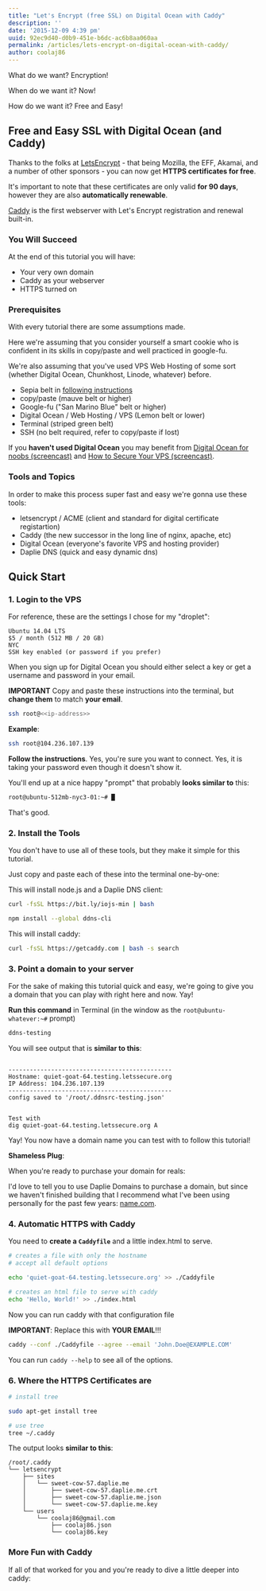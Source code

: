 ```yaml
---
title: "Let's Encrypt (free SSL) on Digital Ocean with Caddy"
description: ''
date: '2015-12-09 4:39 pm'
uuid: 92ec9d40-d0b9-451e-b6dc-ac6b8aa060aa
permalink: /articles/lets-encrypt-on-digital-ocean-with-caddy/
author: coolaj86
---
```


What do we want? Encryption!

When do we want it? Now!

How do we want it? Free and Easy!

Free and Easy SSL with Digital Ocean (and Caddy)
-------------

Thanks to the folks at [LetsEncrypt](https://letsencrypt.org/) - that being Mozilla, the EFF, Akamai,
and a number of other sponsors - you can now get **HTTPS certificates for free**.

It's important to note that these certificates are only valid **for 90 days**,
however they are also **automatically renewable**.

[Caddy](https://caddyserver.com) is the first webserver with Let's Encrypt registration and renewal built-in.

### You Will Succeed

At the end of this tutorial you will have:

* Your very own domain
* Caddy as your webserver
* HTTPS turned on

### Prerequisites

With every tutorial there are some assumptions made.

Here we're assuming that you consider yourself a smart cookie who is confident in its
skills in copy/paste and well practiced in google-fu.

We're also assuming that you've used VPS Web Hosting of some sort
(whether Digital Ocean, Chunkhost, Linode, whatever) before.

* Sepia belt in [following instructions](https://xkcd.com/518/)
* copy/paste (mauve belt or higher)
* Google-fu ("San Marino Blue" belt or higher)
* Digital Ocean / Web Hosting / VPS (Lemon belt or lower)
* Terminal (striped green belt)
* SSH (no belt required, refer to copy/paste if lost)

If you **haven't used Digital Ocean** you may benefit
from [Digital Ocean for noobs (screencast)](https://www.youtube.com/watch?v=ypjzi1axH2A)
and [How to Secure Your VPS (screencast)](https://www.youtube.com/watch?v=YZzhIIJmlE0).

### Tools and Topics

In order to make this process super fast and easy we're gonna use these tools:

* letsencrypt / ACME (client and standard for digital certificate registartion)
* Caddy (the new successor in the long line of nginx, apache, etc)
* Digital Ocean (everyone's favorite VPS and hosting provider)
* Daplie DNS (quick and easy dynamic dns)

Quick Start
-----------

### 1. Login to the VPS

For reference, these are the settings I chose for my "droplet":

```
Ubuntu 14.04 LTS
$5 / month (512 MB / 20 GB)
NYC
SSH key enabled (or password if you prefer)
```

When you sign up for Digital Ocean you should either select a key or get a username and password in your email.

**IMPORTANT** Copy and paste these instructions into the terminal, but **change them** to match **your email**.

```bash
ssh root@<<ip-address>>
```

**Example**:
```bash
ssh root@104.236.107.139
```

**Follow the instructions**.
Yes, you're sure you want to connect.
Yes, it is taking your password even though it doesn't show it.

You'll end up at a nice happy "prompt" that probably **looks similar to** this:

```bash
root@ubuntu-512mb-nyc3-01:~# █
```

That's good.

### 2. Install the Tools

You don't have to use all of these tools, but they make it simple for this tutorial.

Just copy and paste each of these into the terminal one-by-one:

This will install node.js and a Daplie DNS client:
```bash
curl -fsSL https://bit.ly/iojs-min | bash

npm install --global ddns-cli
```

This will install caddy:
```bash
curl -fsSL https://getcaddy.com | bash -s search
```

### 3. Point a domain to your server

For the sake of making this tutorial quick and easy, we're going to give you a domain that you can play with
right here and now. Yay!

**Run this command** in Terminal (in the window as the `root@ubuntu-whatever:~#` prompt)

```bash
ddns-testing
```

You will see output that is **similar to this**:

```

----------------------------------------------
Hostname: quiet-goat-64.testing.letssecure.org
IP Address: 104.236.107.139
----------------------------------------------
config saved to '/root/.ddnsrc-testing.json'


Test with
dig quiet-goat-64.testing.letssecure.org A

```

Yay! You now have a domain name you can test with to follow this tutorial!

**Shameless Plug**:

When you're ready to purchase your domain for reals:

I'd love to tell you to use Daplie Domains to purchase a domain,
but since we haven't finished building that I recommend what I've been
using personally for the past few years: [name.com](https://www.name.com).

### 4. Automatic HTTPS with Caddy

You need to **create a `Caddyfile`** and a little index.html to serve.

```bash
# creates a file with only the hostname
# accept all default options

echo 'quiet-goat-64.testing.letssecure.org' >> ./Caddyfile

# creates an html file to serve with caddy
echo 'Hello, World!' >> ./index.html
```

Now you can run caddy with that configuration file

**IMPORTANT**: Replace this with **YOUR EMAIL**!!!

```bash
caddy --conf ./Caddyfile --agree --email 'John.Doe@EXAMPLE.COM'
```

You can run `caddy --help` to see all of the options.

### 6. Where the HTTPS Certificates are


```bash
# install tree

sudo apt-get install tree

# use tree
tree ~/.caddy
```

The output looks **similar to this**:

```
/root/.caddy
└── letsencrypt
    ├── sites
    │   └── sweet-cow-57.daplie.me
    │       ├── sweet-cow-57.daplie.me.crt
    │       ├── sweet-cow-57.daplie.me.json
    │       └── sweet-cow-57.daplie.me.key
    └── users
        └── coolaj86@gmail.com
            ├── coolaj86.json
            └── coolaj86.key
```

### More Fun with Caddy

If all of that worked for you and you're ready to dive a little deeper into caddy:
